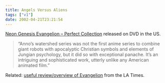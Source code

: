 ```yaml
---
title: Angels Versus Aliens
tags: ["v1"]
date: 2002-04-21T23:21:54
---
```


[Neon Genesis Evangelion &#8211; Perfect Collection][1] released on DVD in the US.

> &#8220;Anno&#8217;s watershed series was not the first anime series to combine giant robots with apocalyptic Christian symbols and elements of Jungian psychology, but it did so with exceptional panache. It&#8217;s an intriguing and sophisticated work, utterly unlike any American animated film.&#8221;

Related: [useful review/overview of Evangelion][2] from the LA Times.

[1]: http://www.amazon.com/exec/obidos/ASIN/B0000639E0/ohsky07 "Neon Genesis Evangelion - Perfect Collection DVD box set on amazon.com"
[2]: http://www.latimes.com/entertainment/printedition/calendar/la-000025433apr10.story "Overview/review of Neon Genesis Evangelion (aka Shinseiki Evangelion) from the LA Times"
